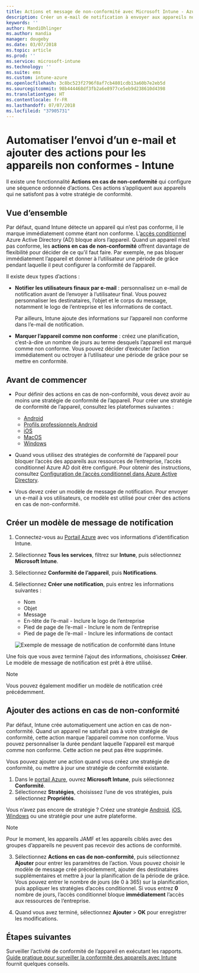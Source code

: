 ```yaml
---
title: Actions et message de non-conformité avec Microsoft Intune - Azure | Microsoft Docs
description: Créer un e-mail de notification à envoyer aux appareils non conformes. Ajoutez des actions après qu’un appareil a été marqué comme non conforme, par exemple ajoutez une période de grâce pour la conformité, ou créez une planification afin de bloquer l’accès jusqu’à ce que l’appareil soit conforme. Effectuez ces opérations à l’aide de Microsoft Intune dans Azure.
keywords: ''
author: MandiOhlinger
ms.author: mandia
manager: dougeby
ms.date: 03/07/2018
ms.topic: article
ms.prod: ''
ms.service: microsoft-intune
ms.technology: ''
ms.suite: ems
ms.custom: intune-azure
ms.openlocfilehash: 3c8bc523f2796f8af7cb4801cdb13a60b7e2eb5d
ms.sourcegitcommit: 98b444468df3fb2a6e8977ce5eb9d238610d4398
ms.translationtype: HT
ms.contentlocale: fr-FR
ms.lasthandoff: 07/07/2018
ms.locfileid: "37905731"
---
```

# <a name="automate-email-and-add-actions-for-noncompliant-devices---intune"></a>Automatiser l’envoi d’un e-mail et ajouter des actions pour les appareils non conformes - Intune

Il existe une fonctionnalité **Actions en cas de non-conformité** qui configure une séquence ordonnée d’actions. Ces actions s’appliquent aux appareils qui ne satisfont pas à votre stratégie de conformité. 

## <a name="overview"></a>Vue d’ensemble
Par défaut, quand Intune détecte un appareil qui n’est pas conforme, il le marque immédiatement comme étant non conforme. L’[accès conditionnel](https://docs.microsoft.com/azure/active-directory/active-directory-conditional-access-azure-portal) Azure Active Directory (AD) bloque alors l’appareil. Quand un appareil n’est pas conforme, les **actions en cas de non-conformité** offrent davantage de flexibilité pour décider de ce qu’il faut faire. Par exemple, ne pas bloquer immédiatement l’appareil et donner à l’utilisateur une période de grâce pendant laquelle il peut configurer la conformité de l’appareil.

Il existe deux types d’actions :

- **Notifier les utilisateurs finaux par e-mail** : personnalisez un e-mail de notification avant de l’envoyer à l’utilisateur final. Vous pouvez personnaliser les destinataires, l’objet et le corps du message, notamment le logo de l’entreprise et les informations de contact.

    Par ailleurs, Intune ajoute des informations sur l’appareil non conforme dans l’e-mail de notification.

- **Marquer l’appareil comme non conforme** : créez une planification, c’est-à-dire un nombre de jours au terme desquels l’appareil est marqué comme non conforme. Vous pouvez décider d’exécuter l’action immédiatement ou octroyer à l’utilisateur une période de grâce pour se mettre en conformité.

## <a name="before-you-begin"></a>Avant de commencer

- Pour définir des actions en cas de non-conformité, vous devez avoir au moins une stratégie de conformité de l’appareil. Pour créer une stratégie de conformité de l’appareil, consultez les plateformes suivantes :

  - [Android](compliance-policy-create-android.md)
  - [Profils professionnels Android](compliance-policy-create-android-for-work.md)
  - [iOS](compliance-policy-create-ios.md)
  - [MacOS](compliance-policy-create-mac-os.md)
  - [Windows](compliance-policy-create-windows.md)

- Quand vous utilisez des stratégies de conformité de l’appareil pour bloquer l’accès des appareils aux ressources de l’entreprise, l’accès conditionnel Azure AD doit être configuré. Pour obtenir des instructions, consultez [Configuration de l’accès conditionnel dans Azure Active Directory](https://docs.microsoft.com/azure/active-directory/active-directory-conditional-access-azure-portal).

- Vous devez créer un modèle de message de notification. Pour envoyer un e-mail à vos utilisateurs, ce modèle est utilisé pour créer des actions en cas de non-conformité.

## <a name="create-a-notification-message-template"></a>Créer un modèle de message de notification

1. Connectez-vous au [Portail Azure](https://portal.azure.com) avec vos informations d’identification Intune. 
2. Sélectionnez **Tous les services**, filtrez sur **Intune**, puis sélectionnez **Microsoft Intune**.
3. Sélectionnez **Conformité de l’appareil**, puis **Notifications**. 
4. Sélectionnez **Créer une notification**, puis entrez les informations suivantes :

   - Nom
   - Objet
   - Message
   - En-tête de l’e-mail - Inclure le logo de l’entreprise
   - Pied de page de l’e-mail - Inclure le nom de l’entreprise
   - Pied de page de l’e-mail - Inclure les informations de contact

   ![Exemple de message de notification de conformité dans Intune](./media/actionsfornoncompliance-1.PNG)

Une fois que vous avez terminé l’ajout des informations, choisissez **Créer**. Le modèle de message de notification est prêt à être utilisé.

> [!NOTE]
> Vous pouvez également modifier un modèle de notification créé précédemment.

## <a name="add-actions-for-noncompliance"></a>Ajouter des actions en cas de non-conformité

Par défaut, Intune crée automatiquement une action en cas de non-conformité. Quand un appareil ne satisfait pas à votre stratégie de conformité, cette action marque l’appareil comme non conforme. Vous pouvez personnaliser la durée pendant laquelle l’appareil est marqué comme non conforme. Cette action ne peut pas être supprimée.

Vous pouvez ajouter une action quand vous créez une stratégie de conformité, ou mettre à jour une stratégie de conformité existante. 

1. Dans le [portail Azure](https://portal.azure.com), ouvrez **Microsoft Intune**, puis sélectionnez **Conformité**.
2. Sélectionnez **Stratégies**, choisissez l’une de vos stratégies, puis sélectionnez **Propriétés**. 

  Vous n’avez pas encore de stratégie ? Créez une stratégie [Android](compliance-policy-create-android.md), [iOS](compliance-policy-create-ios.md), [Windows](compliance-policy-create-windows.md) ou une stratégie pour une autre plateforme.
  
  > [!NOTE]
  > Pour le moment, les appareils JAMF et les appareils ciblés avec des groupes d’appareils ne peuvent pas recevoir des actions de conformité.

3. Sélectionnez **Actions en cas de non-conformité**, puis sélectionnez **Ajouter** pour entrer les paramètres de l’action. Vous pouvez choisir le modèle de message créé précédemment, ajouter des destinataires supplémentaires et mettre à jour la planification de la période de grâce. Vous pouvez entrer le nombre de jours (de 0 à 365) sur la planification, puis appliquer les stratégies d’accès conditionnel. Si vous entrez **0** nombre de jours, l’accès conditionnel bloque **immédiatement** l’accès aux ressources de l’entreprise.

4. Quand vous avez terminé, sélectionnez **Ajouter** > **OK** pour enregistrer les modifications.

## <a name="next-steps"></a>Étapes suivantes
Surveiller l’activité de conformité de l’appareil en exécutant les rapports. [Guide pratique pour surveiller la conformité des appareils avec Intune](device-compliance-monitor.md) fournit quelques conseils.

